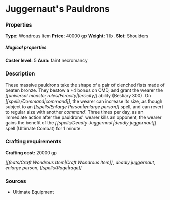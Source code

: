 ﻿---
Title: "Juggernaut's Pauldrons"
Type: "Wondrous Item"
Price: "40000 gp"
Weight: "1 lb."
Slot: "Shoulders"
Caster level: "5"
Aura: "faint necromancy"
Description: |
  "These massive pauldrons take the shape of a pair of clenched fists made of beaten bronze. They bestow a +4 bonus on CMD, and grant the wearer the ferocity ability (_Bestiary_ 300). On command, the wearer can increase its size, as though subject to an _enlarge person_ spell, and can revert to regular size with another command. Three times per day, as an immediate action after the pauldrons' wearer kills an opponent, the wearer gains the benefit of the _deadly juggernaut_ spell (_Ultimate Combat_) for 1 minute."
Crafting cost: "20000 gp"
Sources: "['Ultimate Equipment']"
---

# Juggernaut's Pauldrons

### Properties

**Type:** Wondrous Item **Price:** 40000 gp **Weight:** 1 lb. **Slot:** Shoulders

##### Magical properties

**Caster level:** 5 **Aura:** faint necromancy

### Description

These massive pauldrons take the shape of a pair of clenched fists made of beaten bronze. They bestow a +4 bonus on CMD, and grant the wearer the _[[universal monster rules/Ferocity|ferocity]]_ ability (Bestiary 300). On _[[spells/Command|command]]_, the wearer can increase its size, as though subject to an _[[spells/Enlarge Person|enlarge person]]_ spell, and can revert to regular size with another _command_. Three times per day, as an immediate action after the pauldrons' wearer kills an opponent, the wearer gains the benefit of the _[[spells/Deadly Juggernaut|deadly juggernaut]]_ spell (Ultimate Combat) for 1 minute.

### Crafting requirements

**Crafting cost:** 20000 gp

_[[feats/Craft Wondrous Item|Craft Wondrous Item]]_, _deadly juggernaut_, _enlarge person_, _[[spells/Rage|rage]]_

### Sources

* Ultimate Equipment